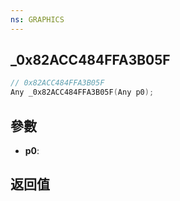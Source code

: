 ```yaml
---
ns: GRAPHICS
---
```

## _0x82ACC484FFA3B05F

```c
// 0x82ACC484FFA3B05F
Any _0x82ACC484FFA3B05F(Any p0);
```


## 參數
* **p0**: 

## 返回值

